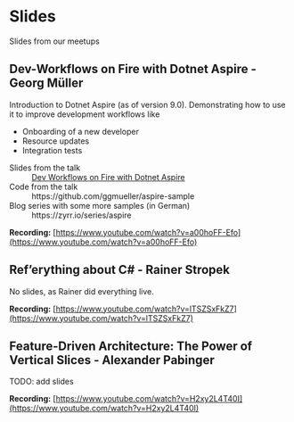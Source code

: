 # Slides
Slides from our meetups

## Dev-Workflows on Fire with Dotnet Aspire - Georg Müller

Introduction to Dotnet Aspire (as of version 9.0). Demonstrating how to use it to improve development workflows like

- Onboarding of a new developer
- Resource updates
- Integration tests

<dl>
<dt>Slides from the talk</dt>
<dd><a href="2025-02-11-dev-workflows-with-aspire.pdf">Dev Workflows on Fire with Dotnet Aspire</a></dd>
<dt>Code from the talk</dt>
<dd>https://github.com/ggmueller/aspire-sample</dd>
<dt>Blog series with some more samples (in German)</dt>
<dd>https://zyrr.io/series/aspire</dd>
</dl>

**Recording:** [https://www.youtube.com/watch?v=a00hoFF-Efo](https://www.youtube.com/watch?v=a00hoFF-Efo)

## Ref’erything about C# - Rainer Stropek

No slides, as Rainer did everything live.

**Recording:** [https://www.youtube.com/watch?v=lTSZSxFkZ7](https://www.youtube.com/watch?v=lTSZSxFkZ7)

## Feature-Driven Architecture: The Power of Vertical Slices - Alexander Pabinger

TODO: add slides

**Recording:** [https://www.youtube.com/watch?v=H2xy2L4T40I](https://www.youtube.com/watch?v=H2xy2L4T40I)
